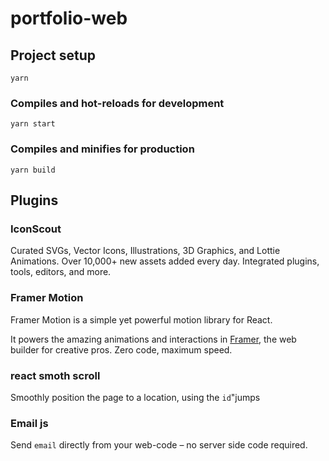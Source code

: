 # portfolio-web

## Project setup
```
yarn
```

### Compiles and hot-reloads for development
```
yarn start
```

### Compiles and minifies for production
```
yarn build
```

## Plugins

### IconScout

Curated SVGs, Vector Icons, Illustrations, 3D Graphics, and Lottie Animations.
Over 10,000+ new assets added every day. Integrated plugins, tools, editors, and more.

### Framer Motion

Framer Motion is a simple yet powerful motion library for React.

It powers the amazing animations and interactions in [Framer](https://www.framer.com/?utm_source=motion-introduction), the web builder for creative pros. Zero code, maximum speed.

### react smoth scroll

Smoothly position the page to a location, using the `id`"jumps

### Email js

Send `email` directly from your web-code – no server side code required. 
